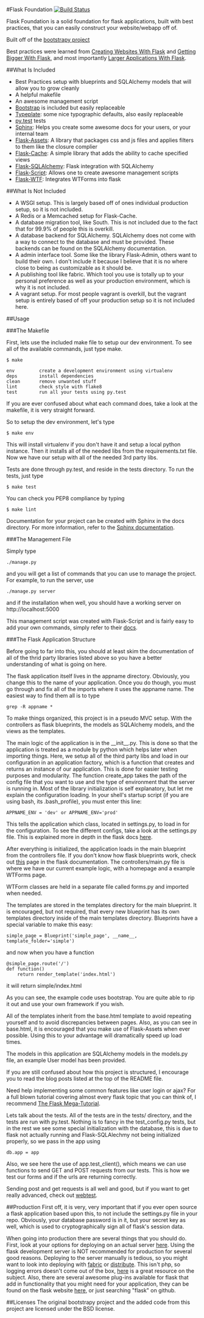 #Flask Foundation
[![Build Status](https://travis-ci.org/JackStouffer/Flask-Foundation.png)](https://travis-ci.org/JackStouffer/Flask-Foundation)

Flask Foundation is a solid foundation for flask applications, built with best practices, that you can easily construct your website/webapp off of.

Built off of the [bootstrapy project](https://github.com/kirang89/bootstrapy)

Best practices were learned from [Creating Websites With Flask](http://maximebf.com/blog/2012/10/building-websites-in-python-with-flask/) and [Getting Bigger With Flask](http://maximebf.com/blog/2012/11/getting-bigger-with-flask/), and most importantly [Larger Applications With Flask](http://flask.pocoo.org/docs/patterns/packages/).

##What Is Included

* Best Practices setup with blueprints and SQLAlchemy models that will allow you to grow cleanly
* A helpful makefile
* An awesome management script
* [Bootstrap](http://getbootstrap.com/) is included but easily replaceable
* [Typeplate](http://typeplate.com/): some nice typographic defaults, also easily replaceable
* [py.test](http://pytest.org/latest/) tests
* [Sphinx](http://sphinx-doc.org/): Helps you create some awesome docs for your users, or your internal team
* [Flask-Assets](http://flask-assets.readthedocs.org/en/latest/): A library that packages css and js files and applies filters to them like the closure complier
* [Flask-Cache](http://pythonhosted.org/Flask-Cache/): A simple library that adds the ability to cache specified views
* [Flask-SQLAlchemy](http://pythonhosted.org/Flask-SQLAlchemy/): Flask integration with SQLAlchemy
* [Flask-Script](http://flask-script.readthedocs.org/en/latest/): Allows one to create awesome management scripts
* [Flask-WTF](https://flask-wtf.readthedocs.org/en/latest/index.html): Integrates WTForms into flask

##What Is Not Included

* A WSGI setup. This is largely based off of ones individual production setup, so it is not included.
* A Redis or a Memcached setup for Flask-Cache.
* A database migration tool, like South. This is not included due to the fact that for 99.9% of people this is overkill.
* A database backend for SQLAlchemy. SQLAlchemy does not come with a way to connect to the database and must be provided. These backends can be found on the SQLAlchemy documentation.
* A admin interface tool. Some like the library Flask-Admin, others want to build their own. I don't include it because I believe that it is no where close to being as customizable as it should be.
* A publishing tool like fabric. Which tool you use is totally up to your personal preference as well as your production environment, which is why it is not included.
* A vagrant setup. For most people vagrant is overkill, but the vagrant setup is entirely based of off your production setup so it is not included here.

##Usage

###The Makefile

First, lets use the included make file to setup our dev environment. To see all of the available commands, just type make.

    $ make

    env         create a development environment using virtualenv
    deps        install dependencies
    clean       remove unwanted stuff
    lint        check style with flake8
    test        run all your tests using py.test

If you are ever confused about what each command does, take a look at the makefile, it is very straight forward.

So to setup the dev environment, let's type 

    $ make env

This will install virtualenv if you don't have it and setup a local python instance. Then it installs all of the needed libs from the requirements.txt file. Now we have our setup with all of the needed 3rd party libs.

Tests are done through py.test, and reside in the tests directory. To run the tests, just type 

    $ make test

You can check you PEP8 compliance by typing 

    $ make lint

Documentation for your project can be created with Sphinx in the docs directory. For more information, refer to the [Sphinx documentation](http://sphinx-doc.org/).

###The Management File

Simply type

    ./manage.py

and you will get a list of commands that you can use to manage the project. For example, to run the server, use 

    ./manage.py server 

and if the installation when well, you should have a working server on http://localhost:5000

This management script was created with Flask-Script and is fairly easy to add your own commands, simply refer to their [docs](http://flask-script.readthedocs.org/en/latest/).

###The Flask Application Structure

Before going to far into this, you should at least skim the documentation of all of the thrid party libraries listed above so you have a better understanding of what is going on here.

The flask application itself lives in the appname directory. Obviously, you change this to the name of your application. Once you do though, you must go through and fix all of the imports where it uses the appname name. The easiest way to find them all is to type

    grep -R appname *

To make things organized, this project is in a pseudo MVC setup. With the controllers as flask blueprints, the models as SQLAlchemy models, and the views as the templates.

The main logic of the application is in the \_\_init\_\_.py. This is done so that the application is treated as a module by python which helps later when importing things. Here, we setup all of the third party libs and load in our configuration in an application factory, which is a function that creates and returns an instance of our application. This is done for easier testing purposes and modularity. The function create\_app takes the path of the config file that you want to use and the type of environment that the server is running in. Most of the library initialization is self explanatory, but let me explain the configuration loading. In your shell's startup script (if you are using bash, its .bash_profile), you must enter this line:

    APPNAME_ENV = 'dev' or APPNAME_ENV='prod'

This tells the application which class, located in settings.py, to load in for the configuration. To see the different configs, take a look at the settings.py file. This is explained more in depth in the flask docs [here](http://flask.pocoo.org/docs/config/#development-production).

After everything is initialized, the application loads in the main blueprint from the controllers file. If you don't know how flask blueprints work, check out [this](http://flask.pocoo.org/docs/blueprints/) page in the flask documentation. The controllers/main.py file is where we have our current example logic, with a homepage and a example WTForms page. 

WTForm classes are held in a separate file called forms.py and imported when needed.

The templates are stored in the templates directory for the main blueprint. It is encouraged, but not required, that every new blueprint has its own templates directory inside of the main templates directory. Blueprints have a special variable to make this easy:

    simple_page = Blueprint('simple_page', __name__, template_folder='simple')

and now when you have a function 

    @simple_page.route('/')
    def function()
        return render_template('index.html')

it will return simple/index.html

As you can see, the example code uses bootstrap. You are quite able to rip it out and use your own framework if you wish. 

All of the templates inherit from the base.html template to avoid repeating yourself and to avoid discrepancies between pages. Also, as you can see in base.html, it is encouraged that you make use of Flask-Assets when ever possible. Using this to your advantage will dramatically speed up load times.

The models in this application are SQLAlchemy models in the models.py file, an example User model has been provided.

If you are still confused about how this project is structured, I encourage you to read the blog posts listed at the top of the README file.

Need help implementing some common features like user login or ajax? For a full blown tutorial covering almost every flask topic that you can think of, I recommend [The Flask Mega-Tutorial](http://blog.miguelgrinberg.com/post/the-flask-mega-tutorial-part-i-hello-world).

Lets talk about the tests. All of the tests are in the tests/ directory, and the tests are run with py.test. Nothing is to fancy in the test_config.py tests, but in the rest we see some special initialization with the database, this is due to flask not actually running and Flask-SQLAlechmy not being initialized properly, so we pass in the app using 

    db.app = app

Also, we see here the use of app.test\_client(), which means we can use functions to send GET and POST requests from our tests. This is how we test our forms and if the urls are returning correctly.

Sending post and get requests is all well and good, but if you want to get really advanced, check out [webtest](http://webtest.pythonpaste.org/en/latest/).

##Production
First off, it is very, very important that if you ever open source a flask application based upon this, to not include the settings.py file in your repo. Obviously, your database password is in it, but your secret key as well, which is used to cryptographically sign all of flask's session data.

When going into production there are several things that you should do. First, look at your options for deploying on an actual server [here](http://flask.pocoo.org/docs/deploying/). Using the flask development server is NOT recommended for production for several good reasons. Deploying to the server manually is tedious, so you might want to look into deploying with [fabric](http://flask.pocoo.org/docs/patterns/fabric/) or [distribute](http://flask.pocoo.org/docs/patterns/distribute/#distribute-deployment). This isn't php, so logging errors doesn't come out of the box, [here](http://flask.pocoo.org/docs/errorhandling/) is a great resource on the subject. Also, there are several awesome plug-ins available for flask that add in functionality that you might need for your application, they can be found on the flask website [here](http://flask.pocoo.org/extensions/), or just searching "flask" on github.

##Licenses
The original bootstrapy project and the added code from this project are licensed under the BSD license.
